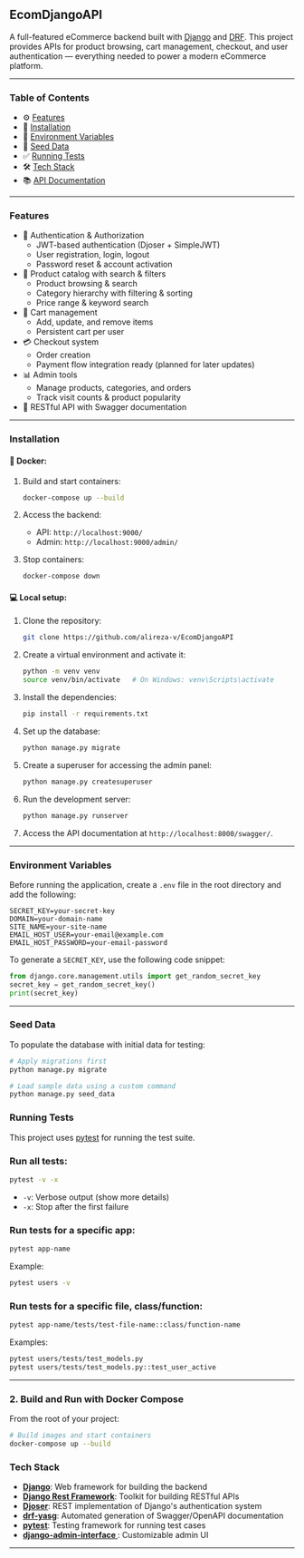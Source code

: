 ## EcomDjangoAPI

A full-featured eCommerce backend built with [Django](https://docs.djangoproject.com/en/5.2/) and [DRF](https://www.django-rest-framework.org/).
This project provides APIs for product browsing, cart management, checkout, and user authentication — everything needed to power a modern eCommerce platform.

---

### Table of Contents
- ⚙️ [Features](#features)
- 🚀 [Installation](#installation)
- 🔧 [Environment Variables](#environment-variables)
- 🌱 [Seed Data](#seed-data)
- ✅ [Running Tests](#running-tests)
- 🛠️ [Tech Stack](#tech-stack)
- 📚 [API Documentation](./docs/architecture.md)

---

###  Features
- 🔐 Authentication & Authorization
   - JWT-based authentication (Djoser + SimpleJWT)
   - User registration, login, logout
   - Password reset & account activation
- 🔎 Product catalog with search & filters
   - Product browsing & search
   - Category hierarchy with filtering & sorting
   - Price range & keyword search
- 🛒 Cart management
   - Add, update, and remove items
   - Persistent cart per user
- 💳 Checkout system
   - Order creation
   - Payment flow integration ready (planned for later updates)
- 📊 Admin tools
   - Manage products, categories, and orders
   - Track visit counts & product popularity
- 🧩 RESTful API with Swagger documentation

---

### Installation

#### 🐳 Docker:
1. Build and start containers:
   ```bash
   docker-compose up --build
   ```
2. Access the backend:
   - API: `http://localhost:9000/`
   - Admin: `http://localhost:9000/admin/`

3. Stop containers:
   ```bash
   docker-compose down
   ```

#### 💻 Local setup:
1. Clone the repository:
   ```bash
   git clone https://github.com/alireza-v/EcomDjangoAPI
   ```
2. Create a virtual environment and activate it:
   ```bash
   python -m venv venv
   source venv/bin/activate   # On Windows: venv\Scripts\activate
   ```
3. Install the dependencies:
   ```bash
   pip install -r requirements.txt
   ```
4. Set up the database:
   ```bash
   python manage.py migrate
   ```
5. Create a superuser for accessing the admin panel:
   ```bash
   python manage.py createsuperuser
   ```
6. Run the development server:
   ```bash
   python manage.py runserver
   ```
7. Access the API documentation at `http://localhost:8000/swagger/`.

---

### Environment Variables

Before running the application, create a `.env` file in the root directory and add the following:

```env
SECRET_KEY=your-secret-key
DOMAIN=your-domain-name
SITE_NAME=your-site-name
EMAIL_HOST_USER=your-email@example.com
EMAIL_HOST_PASSWORD=your-email-password
```

To generate a `SECRET_KEY`, use the following code snippet:

```python
from django.core.management.utils import get_random_secret_key
secret_key = get_random_secret_key()
print(secret_key)
```

---

### Seed Data
To populate the database with initial data for testing:

```bash
# Apply migrations first
python manage.py migrate

# Load sample data using a custom command
python manage.py seed_data
```

### Running Tests

This project uses [pytest](https://pytest-django.readthedocs.io/en/latest/) for running the test suite.

### Run all tests:
```bash
pytest -v -x
```
- `-v`: Verbose output (show more details)
- `-x`: Stop after the first failure

### Run tests for a specific app:
```bash
pytest app-name
```
Example:
```bash
pytest users -v
```

### Run tests for a specific file, class/function:
```bash
pytest app-name/tests/test-file-name::class/function-name
```
Examples:
```bash
pytest users/tests/test_models.py
pytest users/tests/test_models.py::test_user_active
```

---

### 2. Build and Run with Docker Compose

From the root of your project:

```bash
# Build images and start containers
docker-compose up --build
```


### Tech Stack

- **[Django](https://docs.djangoproject.com/en/dev/)**: Web framework for building the backend
- **[Django Rest Framework](https://www.django-rest-framework.org/)**: Toolkit for building RESTful APIs
- **[Djoser](https://djoser.readthedocs.io/en/latest/)**: REST implementation of Django's authentication system
- **[drf-yasg](https://drf-yasg.readthedocs.io/en/stable/)**: Automated generation of Swagger/OpenAPI documentation
- **[pytest](https://docs.pytest.org/en/stable/)**: Testing framework for running test cases
- **[django-admin-interface ](https://github.com/fabiocaccamo/django-admin-interface)**: Customizable admin UI

---
